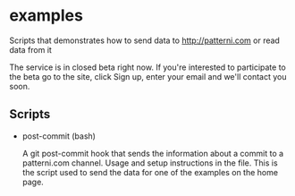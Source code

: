 examples
========

Scripts that demonstrates how to send data to http://patterni.com or read data from it

The service is in closed beta right now. If you're interested to participate to the beta
go to the site, click Sign up, enter your email and we'll contact you soon.


Scripts
-------

* post-commit (bash)

  A git post-commit hook that sends the information about a commit
  to a patterni.com channel. Usage and setup instructions in the file.
  This is the script used to send the data for one of the examples on
  the home page.
